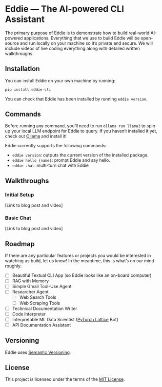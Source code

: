 # Eddie — The AI-powered CLI Assistant

The primary purpose of Eddie is to demonstrate how to build real-world AI-powered applications. Everything that we use to build Eddie will be open-source and run locally on your machine so it’s private and secure. We will include videos of live coding everything along with detailed written walkthroughs.

## Installation

You can install Eddie on your own machine by running:

```bash
pip install eddie-cli
```

You can check that Eddie has been installed by running `eddie version`.

## Commands

Before running any command, you’ll need to run `ollama run llama3` to spin up your local LLM endpoint for Eddie to query. If you haven’t installed it yet, check out [Ollama](https://ollama.com/) and install it!

Eddie currently supports the following commands:

- `eddie version`: outputs the current version of the installed package.
- `eddie hello {name}`: prompt Eddie and say hello.
- `eddie chat`: multi-turn chat with Eddie

## Walkthroughs

### Initial Setup

[Link to blog post and video]

### Basic Chat

[Link to blog post and video]

## Roadmap

If there are any particular features or projects you would be interested in watching us build, let us know! In the meantime, this is what’s on our mind roughly:

- [ ]  Beautiful Textual CLI App (so Eddie looks like an on-board computer)
- [ ]  RAG with Memory
- [ ]  Simple Gmail Tool-Use Agent
- [ ]  Researcher Agent
    - [ ]  Web Search Tools
    - [ ]  Web Scraping Tools
- [ ]  Technical Documentation Writer
- [ ]  Code Interpreter
- [ ]  Interpretable ML Data Scientist ([PyTorch Lattice](https://github.com/willbakst/pytorch-lattice) Bot)
- [ ]  API Documentation Assistant

## Versioning

Eddie uses [Semantic Versioning](https://semver.org/).

## License

This project is licensed under the terms of the [MIT License](https://github.com/Mirascope/eddie/blob/main/LICENSE).
